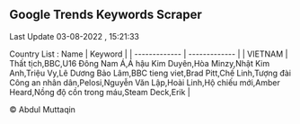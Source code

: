 

## Google Trends Keywords Scraper 
 
Last Update 03-08-2022 , 15:21:33

Country List :
 Name  | Keyword |
| ------------- | ------------- |
| VIETNAM | Thất tịch,BBC,U16 Đông Nam Á,Á hậu Kim Duyên,Hòa Minzy,Nhật Kim Anh,Triệu Vy,Lê Dương Bảo Lâm,BBC tieng viet,Brad Pitt,Chế Linh,Tượng đài Công an nhân dân,Pelosi,Nguyễn Văn Lập,Hoài Linh,Hộ chiếu mới,Amber Heard,Nồng độ cồn trong máu,Steam Deck,Erik |



© Abdul Muttaqin 

